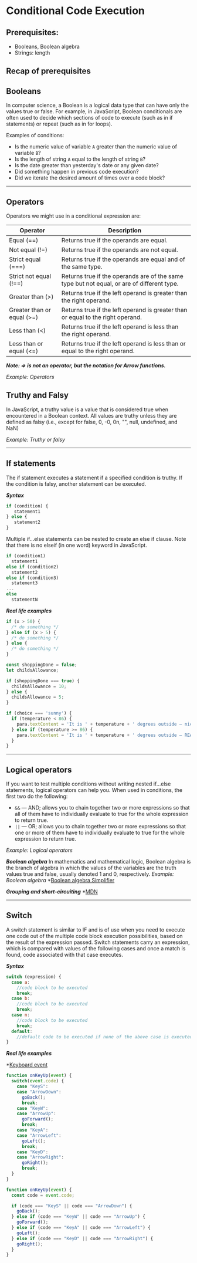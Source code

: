 # Conditional Code Execution

## Prerequisites:

- Booleans, Boolean algebra
- Strings: length

## Recap of prerequisites
## Booleans
In computer science, a Boolean is a logical data type that can have only the values true or false. For example, in JavaScript, Boolean conditionals are often used to decide which sections of code to execute (such as in if statements) or repeat (such as in for loops).

Examples of conditions:

- Is the numeric value of variable ``A`` greater than the numeric value of variable ``B``?
- Is the length of string ``A`` equal to the length of string ``B``?
- Is the date greater than yesterday's date or any given date?
- Did something happen in previous code execution?
- Did we iterate the desired amount of times over a code block?

---

## Operators

Operators we might use in a conditional expression are:

| Operator | Description |
| -------- | ----------- |
| Equal (==) | Returns true if the operands are equal. |
| Not equal (!=) | Returns true if the operands are not equal. |
| Strict equal (===) | Returns true if the operands are equal and of the same type. |
| Strict not equal (!==) | Returns true if the operands are of the same type but not equal, or are of different type. |
| Greater than (>) | Returns true if the left operand is greater than the right operand. |
| Greater than or equal (>=) | Returns true if the left operand is greater than or equal to the right operand. |
| Less than (<)	| Returns true if the left operand is less than the right operand. |
| Less than or equal (<=) | Returns true if the left operand is less than or equal to the right operand. |

***Note: => is not an operator, but the notation for Arrow functions.***

*Example: Operators*

## Truthy and Falsy

In JavaScript, a truthy value is a value that is considered true when encountered in a Boolean context. All values are truthy unless they are defined as falsy (i.e., except for false, 0, -0, 0n, "", null, undefined, and NaN)

*Example: Truthy or falsy*

---

## If statements

The if statement executes a statement if a specified condition is truthy. If the condition is falsy, another statement can be executed.

***Syntax***

```js
if (condition) {
   statement1
} else {
   statement2
}
```

Multiple if...else statements can be nested to create an else if clause. Note that there is no elseif (in one word) keyword in JavaScript.

```js
if (condition1)
  statement1
else if (condition2)
  statement2
else if (condition3)
  statement3
...
else
  statementN
```

***Real life examples***

```js
if (x > 50) {
  /* do something */
} else if (x > 5) {
  /* do something */
} else {
  /* do something */
}
```

```js
const shoppingDone = false;
let childsAllowance;

if (shoppingDone === true) {
  childsAllowance = 10;
} else {
  childsAllowance = 5;
}
```

```js
if (choice === 'sunny') {
  if (temperature < 86) {
    para.textContent = 'It is ' + temperature + ' degrees outside — nice and sunny. Let\'s go out to the beach, or the park, and get an ice cream.';
  } else if (temperature >= 86) {
    para.textContent = 'It is ' + temperature + ' degrees outside — REALLY HOT! If you want to go outside, make sure to put some sunscreen on.';
  }
}
```

---

## Logical operators

If you want to test multiple conditions without writing nested if...else statements, logical operators can help you. When used in conditions, the first two do the following:

- ``&&`` — AND; allows you to chain together two or more expressions so that all of them have to individually evaluate to true for the whole expression to return true.
- ``||`` — OR; allows you to chain together two or more expressions so that one or more of them have to individually evaluate to true for the whole expression to return true.

*Example: Logical operators* 

***Boolean algebra***
In mathematics and mathematical logic, Boolean algebra is the branch of algebra in which the values of the variables are the truth values true and false, usually denoted 1 and 0, respectively.
*Example: Boolean algebra*
*[Boolean algebra Simplifier](https://www.boolean-algebra.com/)

***Grouping and short-circuiting***
*[MDN](https://developer.mozilla.org/en-US/docs/Web/JavaScript/Reference/Operators/Operator_Precedence#table)

---

## Switch

A switch statement is similar to IF and is of use when you need to execute one code out of the multiple code block execution possibilities, based on the result of the expression passed. Switch statements carry an expression, which is compared with values of the following cases and once a match is found, code associated with that case executes.

***Syntax***

```js
switch (expression) {
  case a:
    //code block to be executed
    break;
  case b:
    //code block to be executed
    break;
  case n:
    //code block to be executed
    break;
  default:
    //default code to be executed if none of the above case is executed
}
```

***Real life examples***

*[Keyboard event](https://developer.mozilla.org/en-US/docs/Web/API/KeyboardEvent/KeyboardEvent)
```js
function onKeyUp(event) {
  switch(event.code) {
    case "KeyS":
    case "ArrowDown":
      goBack();
      break;
    case "KeyW":
    case "ArrowUp":
      goForward();
      break;
    case "KeyA":
    case "ArrowLeft":
      goLeft();
      break;
    case "KeyD":
    case "ArrowRight":
      goRight();
      break;
  }
}
```

```js
function onKeyUp(event) {
  const code = event.code;

  if (code === "KeyS" || code === "ArrowDown") {
    goBack();
  } else if (code === "KeyW" || code === "ArrowUp") {
    goForward();
  } else if (code === "KeyA" || code === "ArrowLeft") {
    goLeft();
  } else if (code === "KeyD" || code === "ArrowRight") {
    goRight();
  }
}
```